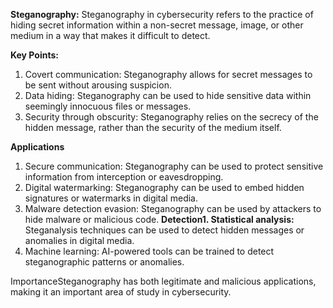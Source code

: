 **Steganography:**
Steganography in cybersecurity refers to the practice of hiding secret information within a non-secret message, image, or other medium in a way that makes it difficult to detect.

**Key Points:**
1. Covert communication: Steganography allows for secret messages to be sent without arousing suspicion.
2. Data hiding: Steganography can be used to hide sensitive data within seemingly innocuous files or messages.
3. Security through obscurity: Steganography relies on the secrecy of the hidden message, rather than the security of the medium itself.

**Applications**
1. Secure communication: Steganography can be used to protect sensitive information from interception or eavesdropping.
2. Digital watermarking: Steganography can be used to embed hidden signatures or watermarks in digital media.
3. Malware detection evasion: Steganography can be used by attackers to hide malware or malicious code.
**Detection1. Statistical analysis:**
Steganalysis techniques can be used to detect hidden messages or anomalies in digital media.
2. Machine learning: AI-powered tools can be trained to detect steganographic patterns or anomalies.

ImportanceSteganography has both legitimate and malicious applications, making it an important area of study in cybersecurity.
